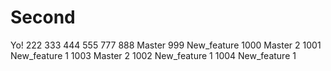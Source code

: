 # Second
Yo!
222
333
444
555
777
888 Master
999 New_feature
1000 Master 2
1001 New_feature 1
1003 Master 2
1002 New_feature 1
1004 New_feature 1